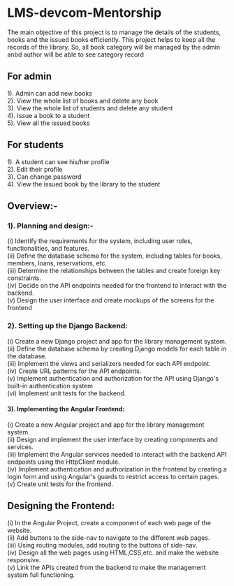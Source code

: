 # LMS-devcom-Mentorship
The main objective of this project is to manage the details of the students, books and the issued books efficiently. This project helps to keep all the records of the library. So, all book category will be managed by the admin anbd author will be able to see category record

## For admin <br>
1). Admin can add new books   <br>
2). View the whole list of books and delete any book  <br>
3). View the whole list of students and delete any student    <br>
4). Issue a book to a student    <br>
5). View all the issued books   <br>

## For students <br>
1). A student can see his/her profile   <br>
2). Edit their profile    <br>
3). Can change password <br>
4). View the issued book by the library to the student <br>

## Overview:-

### 1). Planning and design:-<br>
(i) Identify the requirements for the system, including user roles, functionalities, and features.<br>
(ii) Define the database schema for the system, including tables for books, members, loans, reservations, etc.<br>
(iii) Determine the relationships between the tables and create foreign key constraints.<br>
(iv) Decide on the API endpoints needed for the frontend to interact with the backend.<br>
(v) Design the user interface and create mockups of the screens for the frontend<br>

### 2). Setting up the Django Backend:<br>
(i) Create a new Django project and app for the library management system.<br>
(ii) Define the database schema by creating Django models for each table in the database.<br>
(iii) Implement the views and serializers needed for each API endpoint.<br>
(iv) Create URL patterns for the API endpoints.<br>
(v) Implement authentication and authorization for the API using Django's built-in authentication system <br>
(vi) Implement unit tests for the backend.

#### 3). Implementing the Angular Frontend:<br>
(i) Create a new Angular project and app for the library management system.<br>
(ii) Design and implement the user interface by creating components and services.<br>
(iii) Implement the Angular services needed to interact with the backend API endpoints using the HttpClient module.<br>
(iv) Implement authentication and authorization in the frontend by creating a login form and using Angular's guards to restrict access to certain pages.<br>
(v) Create unit tests for the frontend.<br>

## Designing the Frontend:<br>
(i) In the Angular Project, create a component of each web page of the website.<br>
(ii) Add buttons to the side-nav to navigate to the different web pages. <br>
(iii) Using routing modules, add routing to the buttons of side-nav.<br>
(iv) Design all the web pages using HTML,CSS,etc. and make the website responsive.<br>
(v) Link the APIs created from the backend to make the management system full functioning.<br>
